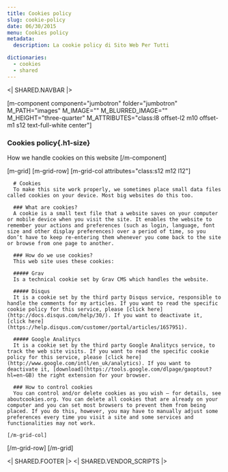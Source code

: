 ```yaml
---
title: Cookies policy
slug: cookie-policy
date: 06/30/2015
menu: Cookies policy
metadata:
  description: La cookie policy di Sito Web Per Tutti

dictionaries:
  - cookies
  - shared
---
```



<| SHARED.NAVBAR |>

[m-component component="jumbotron" folder="jumbotron" M_PATH="images" M_IMAGE=""  M_BLURRED_IMAGE="" M_HEIGHT="three-quarter" M_ATTRIBUTES="class:l8 offset-l2 m10 offset-m1 s12 text-full-white center"]
  ### Cookies policy{.h1-size}
  How we handle cookies on this website
[/m-component]

[m-grid]
  [m-grid-row]
    [m-grid-col attributes="class:s12 m12 l12"]

      # Cookies
      To make this site work properly, we sometimes place small data files called cookies on your device. Most big websites do this too.

      ### What are cookies?
      A cookie is a small text file that a website saves on your computer or mobile device when you visit the site. It enables the website to remember your actions and preferences (such as login, language, font size and other display preferences) over a period of time, so you don’t have to keep re-entering them whenever you come back to the site or browse from one page to another.

      ### How do we use cookies?
      This web site uses these cookies:

      ##### Grav
      Is a technical cookie set by Grav CMS which handles the website.

      ##### Disqus
      It is a cookie set by the third party Disqus service, responsible to handle the comments for my articles. If you want to read the specific cookie policy for this service, please [click here](http://docs.disqus.com/help/30/). If you want to deactivate it, [click here](https://help.disqus.com/customer/portal/articles/1657951).

      ##### Google Analitycs
      It is a cookie set by the third party Google Analitycs service, to track the web site visits. If you want to read the specific cookie policy for this service, please [click here](http://www.google.com/intl/en_uk/analytics). If you want to deactivate it, [download](https://tools.google.com/dlpage/gaoptout?hl=en-GB) the right extension for your browser.

      ### How to control cookies
      You can control and/or delete cookies as you wish – for details, see aboutcookies.org. You can delete all cookies that are already on your computer and you can set most browsers to prevent them from being placed. If you do this, however, you may have to manually adjust some preferences every time you visit a site and some services and functionalities may not work.

    [/m-grid-col]
  [/m-grid-row]
[/m-grid]


<| SHARED.FOOTER |>
<| SHARED.VENDOR_SCRIPTS |>
